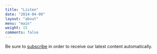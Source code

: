 ```yaml
---
title: "Listen"
date: "2014-04-09"
layout: "about"
menu: "main"
weight: 15
comments: false
---
```


<script async src="//pagead2.googlesyndication.com/pagead/js/adsbygoogle.js"></script>
<!-- GasCast Blog Ad -->
<ins class="adsbygoogle"
     style="display:block"
     data-ad-client="ca-pub-8805482732507166"
     data-ad-slot="7113725307"
     data-ad-format="auto"
     data-full-width-responsive="true"></ins>
<script>
(adsbygoogle = window.adsbygoogle || []).push({});
</script>

Be sure to [subscribe](/subscribe) in order to receive our latest content automatically.
<script type='text/javascript' charset='utf-8' src='https://www.buzzsprout.com/276671.js?player=small&limit=20'></script>